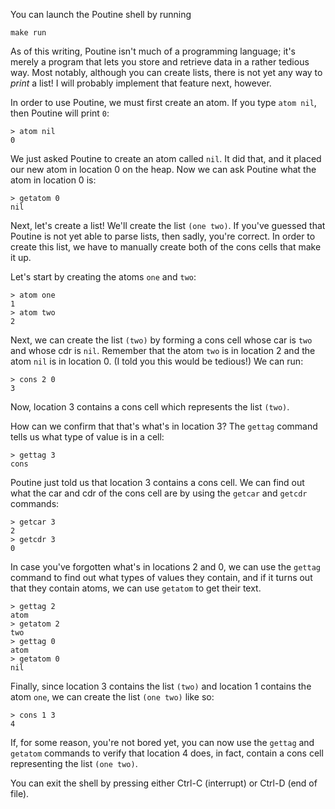 You can launch the Poutine shell by running

    make run

As of this writing, Poutine isn't much of a programming language; it's merely a program that lets you store and retrieve data in a rather tedious way. Most notably, although you can create lists, there is not yet any way to _print_ a list! I will probably implement that feature next, however.

In order to use Poutine, we must first create an atom. If you type `atom nil`, then Poutine will print `0`:

    > atom nil
    0

We just asked Poutine to create an atom called `nil`. It did that, and it placed our new atom in location 0 on the heap. Now we can ask Poutine what the atom in location 0 is:

    > getatom 0
    nil

Next, let's create a list! We'll create the list `(one two)`. If you've guessed that Poutine is not yet able to parse lists, then sadly, you're correct. In order to create this list, we have to manually create both of the cons cells that make it up.

Let's start by creating the atoms `one` and `two`:

    > atom one
    1
    > atom two
    2

Next, we can create the list `(two)` by forming a cons cell whose car is `two` and whose cdr is `nil`. Remember that the atom `two` is in location 2 and the atom `nil` is in location 0. (I told you this would be tedious!) We can run:

    > cons 2 0
    3

Now, location 3 contains a cons cell which represents the list `(two)`.

How can we confirm that that's what's in location 3? The `gettag` command tells us what type of value is in a cell:

    > gettag 3
    cons

Poutine just told us that location 3 contains a cons cell. We can find out what the car and cdr of the cons cell are by using the `getcar` and `getcdr` commands:

    > getcar 3
    2
    > getcdr 3
    0

In case you've forgotten what's in locations 2 and 0, we can use the `gettag` command to find out what types of values they contain, and if it turns out that they contain atoms, we can use `getatom` to get their text.

    > gettag 2
    atom
    > getatom 2
    two
    > gettag 0
    atom
    > getatom 0
    nil

Finally, since location 3 contains the list `(two)` and location 1 contains the atom `one`, we can create the list `(one two)` like so:

    > cons 1 3
    4

If, for some reason, you're not bored yet, you can now use the `gettag` and `getatom` commands to verify that location 4 does, in fact, contain a cons cell representing the list `(one two)`.

You can exit the shell by pressing either Ctrl-C (interrupt) or Ctrl-D (end of file).
